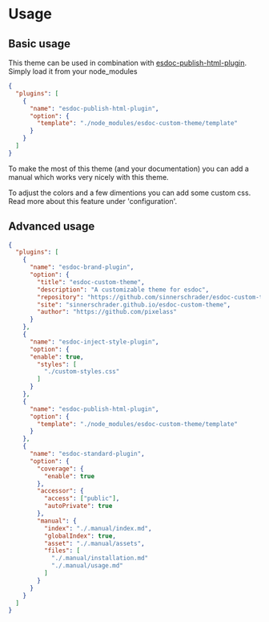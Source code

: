 # Usage

## Basic usage

This theme can be used in combination with [esdoc-publish-html-plugin](https://yarnpkg.com/en/package/esdoc-publish-html-plugin).
Simply load it from your node_modules

```json
{
  "plugins": [
    {
      "name": "esdoc-publish-html-plugin",
      "option": {
        "template": "./node_modules/esdoc-custom-theme/template"
      }
    }
  ]
}
```


To make the most of this theme (and your documentation) you can add a manual which
works very nicely with this theme.

To adjust the colors and a few dimentions you can add some custom css.
Read more about this feature under 'configuration'.

## Advanced usage

```json
{
  "plugins": [
    {
      "name": "esdoc-brand-plugin",
      "option": {
        "title": "esdoc-custom-theme",
        "description": "A customizable theme for esdoc",
        "repository": "https://github.com/sinnerschrader/esdoc-custom-theme",
        "site": "sinnerschrader.github.io/esdoc-custom-theme",
        "author": "https://github.com/pixelass"
      }
    },
    {
      "name": "esdoc-inject-style-plugin",
      "option": {
      "enable": true,
        "styles": [
          "./custom-styles.css"
        ]
      }
    },
    {
      "name": "esdoc-publish-html-plugin",
      "option": {
        "template": "./node_modules/esdoc-custom-theme/template"
      }
    },
    {
      "name": "esdoc-standard-plugin",
      "option": {
        "coverage": {
          "enable": true
        },
        "accessor": {
          "access": ["public"],
          "autoPrivate": true
        },
        "manual": {
          "index": "./.manual/index.md",
          "globalIndex": true,
          "asset": "./.manual/assets",
          "files": [
            "./.manual/installation.md"
            "./.manual/usage.md"
          ]
        }
      }
    }
  ]
}
```
